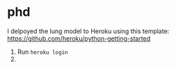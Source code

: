 # phd

I delpoyed the lung model to Heroku using this template: https://github.com/heroku/python-getting-started

1. Run `heroku login`
2. 